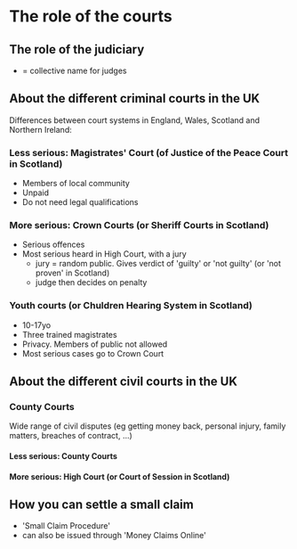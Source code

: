 # The role of the courts

## The role of the judiciary

* = collective name for judges

## About the different criminal courts in the UK

Differences between court systems in England, Wales, Scotland and Northern Ireland:

### Less serious: Magistrates' Court (of Justice of the Peace Court in Scotland)

* Members of local community
* Unpaid
* Do not need legal qualifications

### More serious: Crown Courts (or Sheriff Courts in Scotland)

* Serious offences
* Most serious heard in High Court, with a jury
  * jury = random public. Gives verdict of 'guilty' or 'not guilty' (or 'not proven' in Scotland)
  * judge then decides on penalty

### Youth courts (or Chuldren Hearing System in Scotland)

* 10-17yo
* Three trained magistrates
* Privacy. Members of public not allowed
* Most serious cases go to Crown Court

## About the different civil courts in the UK

### County Courts

Wide range of civil disputes (eg getting money back, personal injury, family matters, breaches of contract, ...)

#### Less serious: County Courts

#### More serious: High Court (or Court of Session in Scotland)

## How you can settle a small claim

* 'Small Claim Procedure'
* can also be issued through 'Money Claims Online'